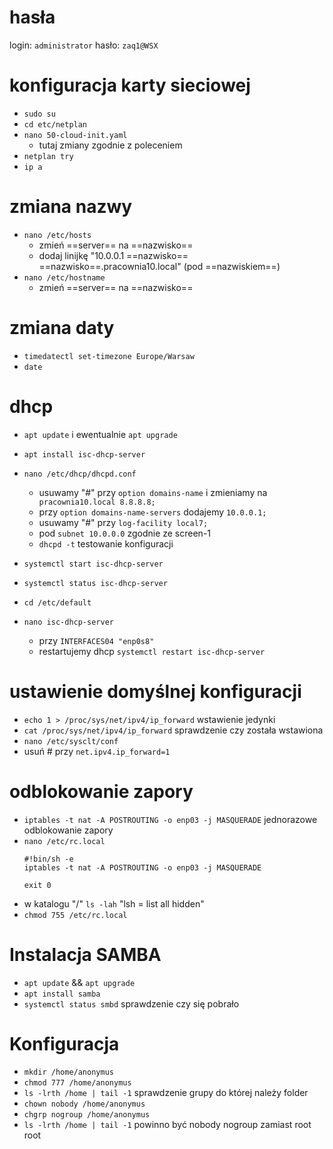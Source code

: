# hasła 
login: `administrator`
hasło: `zaq1@WSX`

# konfiguracja karty sieciowej

- `sudo su`
- `cd etc/netplan`
- `nano 50-cloud-init.yaml`
	- tutaj zmiany zgodnie z poleceniem
- `netplan try`
- `ip a`

# zmiana nazwy
- `nano /etc/hosts`
	- zmień ==server== na ==nazwisko==
	- dodaj linijkę "10.0.0.1 ==nazwisko== ==nazwisko==.pracownia10.local" (pod ==nazwiskiem==)
- `nano /etc/hostname`
	-  zmień ==server== na ==nazwisko==
# zmiana daty
- `timedatectl set-timezone Europe/Warsaw`
- `date`

# dhcp
- `apt update` i ewentualnie `apt upgrade`
- `apt install isc-dhcp-server`
- `nano /etc/dhcp/dhcpd.conf`
	- usuwamy "#" przy `option domains-name` i zmieniamy na` pracownia10.local 8.8.8.8;`
	- przy `option domains-name-servers` dodajemy `10.0.0.1;`
	- usuwamy "#" przy `log-facility local7;`
	- pod `subnet 10.0.0.0` zgodnie ze screen-1
	- `dhcpd -t` testowanie konfiguracji

- `systemctl start isc-dhcp-server`
- `systemctl status isc-dhcp-server`

- `cd /etc/default`
- `nano isc-dhcp-server`
	- przy `INTERFACES04 "enp0s8"`
	- restartujemy dhcp `systemctl restart isc-dhcp-server`

# ustawienie domyślnej konfiguracji
- `echo 1 > /proc/sys/net/ipv4/ip_forward` wstawienie jedynki
- `cat /proc/sys/net/ipv4/ip_forward` sprawdzenie czy została wstawiona
- `nano /etc/sysclt/conf`
- usuń # przy `net.ipv4.ip_forward=1`

# odblokowanie zapory
- `iptables -t nat -A POSTROUTING -o enp03 -j MASQUERADE` jednorazowe odblokowanie zapory
- `nano /etc/rc.local`
	 ```
	 #!bin/sh -e
	 iptables -t nat -A POSTROUTING -o enp03 -j MASQUERADE
	 
	exit 0
	 ```
- w katalogu "/" `ls -lah` "lsh = list all hidden"
- `chmod 755 /etc/rc.local`

# Instalacja SAMBA
- `apt update` && `apt upgrade`
- `apt install samba`
- `systemctl status smbd` sprawdzenie czy się pobrało

# Konfiguracja
- `mkdir /home/anonymus`
- `chmod 777 /home/anonymus`
- `ls -lrth /home | tail -1` sprawdzenie grupy do której należy folder
- `chown nobody /home/anonymus`
- `chgrp nogroup /home/anonymus`
- `ls -lrth /home | tail -1` powinno być nobody nogroup zamiast root root
